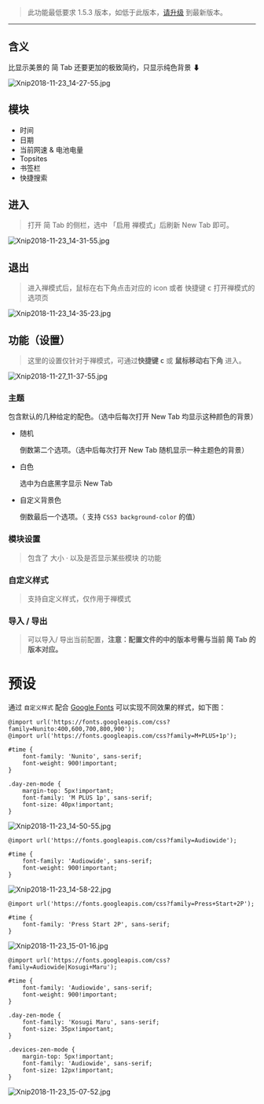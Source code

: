 > 此功能最低要求 1.5.3 版本，如低于此版本，[请升级](http://ksria.com/simptab/) 到最新版本。

***

## 含义

比显示美景的 简 Tab 还要更加的极致简约，只显示纯色背景 ⬇

![Xnip2018-11-23_14-27-55.jpg](https://i.loli.net/2018/11/23/5bf79e09c11f6.jpg)

## 模块

- 时间
- 日期
- 当前网速 & 电池电量
- Topsites
- 书签栏
- 快捷搜索

## 进入

>  打开 简 Tab 的侧栏，选中 「启用 禅模式」后刷新 New Tab 即可。

![Xnip2018-11-23_14-31-55.jpg](https://i.loli.net/2018/11/23/5bf79f105b547.jpg)

## 退出

> 进入禅模式后，鼠标在右下角点击对应的 icon 或者 快捷键 <kbd>c</kbd> 打开禅模式的选项页

![Xnip2018-11-23_14-35-23.jpg](https://i.loli.net/2018/11/23/5bf79fdf4bff6.jpg)

## 功能（设置）

> 这里的设置仅针对于禅模式，可通过**快捷键 <kbd>c</kbd>** 或 **鼠标移动右下角** 进入。

![Xnip2018-11-27_11-37-55.jpg](https://i.loli.net/2018/11/27/5bfcbc1ee6875.jpg)

### 主题

包含默认的几种给定的配色。（选中后每次打开 New Tab 均显示这种颜色的背景）

- 随机

  倒数第二个选项。（选中后每次打开 New Tab 随机显示一种主题色的背景）

- 白色

  选中为白底黑字显示 New Tab

- 自定义背景色

  倒数最后一个选项。（ 支持 `CSS3 background-color` 的值）

### 模块设置

> 包含了 大小 · 以及是否显示某些模块 的功能

### 自定义样式

> 支持自定义样式，仅作用于禅模式

### 导入 / 导出

> 可以导入/ 导出当前配置，**注意：配置文件的中的版本号需与当前 简 Tab 的版本对应。**

# 预设

通过 `自定义样式` 配合 [Google Fonts](https://fonts.google.com/) 可以实现不同效果的样式，如下图：

```
@import url('https://fonts.googleapis.com/css?family=Nunito:400,600,700,800,900');
@import url('https://fonts.googleapis.com/css?family=M+PLUS+1p');

#time {
    font-family: 'Nunito', sans-serif;
    font-weight: 900!important;
}

.day-zen-mode {
    margin-top: 5px!important;
    font-family: 'M PLUS 1p', sans-serif;
    font-size: 40px!important;
}
```

![Xnip2018-11-23_14-50-55.jpg](https://i.loli.net/2018/11/23/5bf7a3625cc20.jpg)

```
@import url('https://fonts.googleapis.com/css?family=Audiowide');

#time {
    font-family: 'Audiowide', sans-serif;
    font-weight: 900!important;
}

```

![Xnip2018-11-23_14-58-22.jpg](https://i.loli.net/2018/11/23/5bf7a517a29cf.jpg)

```
@import url('https://fonts.googleapis.com/css?family=Press+Start+2P');

#time {
    font-family: 'Press Start 2P', sans-serif;
}
```



![Xnip2018-11-23_15-01-16.jpg](https://i.loli.net/2018/11/23/5bf7a62213429.jpg)

```
@import url('https://fonts.googleapis.com/css?family=Audiowide|Kosugi+Maru');

#time {
    font-family: 'Audiowide', sans-serif;
    font-weight: 900!important;
}

.day-zen-mode {
    font-family: 'Kosugi Maru', sans-serif;
    font-size: 35px!important;
}

.devices-zen-mode {
    margin-top: 5px!important;
    font-family: 'Audiowide', sans-serif;
    font-size: 12px!important;
}
```

![Xnip2018-11-23_15-07-52.jpg](https://i.loli.net/2018/11/23/5bf7a756d6708.jpg)